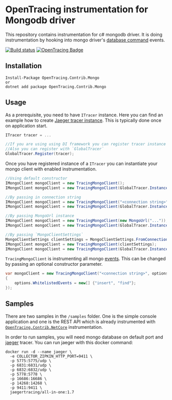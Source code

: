 # OpenTracing instrumentation for Mongodb driver

This repository contains instrumentation for c# mongodb driver. It is doing instrumentation by hooking into mongo driver's [database command](https://docs.mongodb.com/manual/reference/command/#database-operations) events.

[![Build status](https://ci.appveyor.com/api/projects/status/d0a3cdtik6b8pe6s/branch/master?svg=true)](https://ci.appveyor.com/project/borkke/opentracing-csharp-mongo-6iejj/branch/master) [![OpenTracing Badge](https://img.shields.io/badge/OpenTracing-enabled-blue.svg)](http://opentracing.io)

## Installation 
```
Install-Package OpenTracing.Contrib.Mongo
or
dotnet add package OpenTracing.Contrib.Mongo
```

## Usage

As a prerequisite, you need to have `ITracer` instance. Here you can find an example how to create [Jaeger tracer instance](https://github.com/borkke/opentracing-csharp-mongo/blob/develop/samples/Samples.Shared/JaegerTracer.cs). This is typically done once on application start.

```c#
ITracer tracer = ...

//If you are using using DI framework you can register tracer instance as singleton
//Also you can register with `GlobalTracer`
GlobalTracer.Register(tracer);
```
Once you have registered instance of a `ITracer` you can instantiate your mongo client with enabled instrumentation.

```c#
//Using default constructor
IMongoClient mongoClient = new TracingMongoClient();
IMongoClient mongoClient = new TracingMongoClient(GlobalTracer.Instance);

//By passing in connection string
IMongoClient mongoClient = new TracingMongoClient("<connection string>");
IMongoClient mongoClient = new TracingMongoClient(GlobalTracer.Instance, "<connection string>");

//By passing MongoUrl instance
IMongoClient mongoClient = new TracingMongoClient(new MongoUrl("..."));
IMongoClient mongoClient = new TracingMongoClient(GlobalTracer.Instance, new MongoUrl("..."));

//By passing `MongoClientSettings`
MongoClientSettings clientSettings = MongoClientSettings.FromConnectionString("<connection string>");
IMongoClient mongoClient = new TracingMongoClient(clientSettings);
IMongoClient mongoClient = new TracingMongoClient(GlobalTracer.Instance, clientSettings);
```

`TracingMongoClient` is instrumenting all mongo [events](https://github.com/borkke/opentracing-csharp-mongo/blob/master/src/OpenTracing.Contrib.Mongo/Configuration/DetaultEvents.cs). This can be changed by passing an optional constructor parameter.
```c#
var mongoClient = new TracingMongoClient("<connection string>", options =>
{
    options.WhitelistedEvents = new[] {"insert", "find"};
});
```

## Samples
There are two samples in the `/samples` folder. One is the simple console application and one is the REST API which is already instrumented with [`OpenTracing.Contrib.NetCore`](https://github.com/opentracing-contrib/csharp-netcore) instrumentation.

In order to run samples, you will need mongo database on default port and [jaeger](https://www.jaegertracing.io/) tracer. You can run jaeger with this docker command:

```docker
docker run -d --name jaeger \
  -e COLLECTOR_ZIPKIN_HTTP_PORT=9411 \
  -p 5775:5775/udp \
  -p 6831:6831/udp \
  -p 6832:6832/udp \
  -p 5778:5778 \
  -p 16686:16686 \
  -p 14268:14268 \
  -p 9411:9411 \
  jaegertracing/all-in-one:1.7
```
